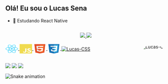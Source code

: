 ## Olá! Eu sou o Lucas Sena

- 🌱 Estudando React Native
##
<div align="center">
  <a href="https://github.com/lucassena96">
  <img height="180em" src="https://github-readme-stats.vercel.app/api?username=lucassena96&show_icons=true&theme=dark&include_all_commits=true&count_private=true"/>
  <img height="180em" src="https://github-readme-stats.vercel.app/api/top-langs/?username=lucassena96&layout=compact&langs_count=7&theme=dark"/>
</div>

</div>
<div style="display: inline_block"><br>
  <img align="center" alt="Lucas-React" height="30" width="40" src="https://raw.githubusercontent.com/devicons/devicon/master/icons/react/react-original.svg">
  <img align="center" alt="Lucas-Js" height="30" width="40" src="https://raw.githubusercontent.com/devicons/devicon/master/icons/javascript/javascript-plain.svg">
  <img align="center" alt="Lucas-HTML" height="30" width="40" src="https://raw.githubusercontent.com/devicons/devicon/master/icons/html5/html5-original.svg">
  <img align="center" alt="Lucas-CSS" height="30" width="40" src="https://raw.githubusercontent.com/devicons/devicon/master/icons/css3/css3-original.svg">
  <img align="center" alt="Lucas-CSS" height="30" width="40" src="https://cdn.jsdelivr.net/gh/devicons/devicon/icons/java/java-original.svg" />
  <img align="right" alt="Lucas-Gif" height="140" style="border-radius:50px;" src="https://media.giphy.com/media/qgQUggAC3Pfv687qPC/giphy.gif">
</div>

##

<div>
  <a href="https://www.linkedin.com/in/lucassena96" target="_blank"><img src="https://img.shields.io/badge/-LinkedIn-%230077B5?style=for-the-badge&logo=linkedin&logoColor=white" target="_blank"></a> 
  <a href = "mailto:ls.lucas96@gmail.com"><img src="https://img.shields.io/badge/-Gmail-%23333?style=for-the-badge&logo=gmail&logoColor=white" target="_blank"></a>
  <a href="https://instagram.com/lucassena96" target="_blank"><img src="https://img.shields.io/badge/-Instagram-%23E4405F?style=for-the-badge&logo=instagram&logoColor=white" target="_blank"></a>
  
  ![Snake animation](https://github.com/lucassena96/lucassena96/blob/output/github-contribution-grid-snake.svg)
  
</div>
